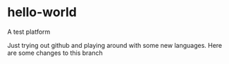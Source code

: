 # hello-world
A test platform

Just trying out github and playing around with some new languages.
Here are some changes to this branch
